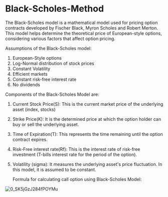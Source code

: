# Black-Scholes-Method
The Black-Scholes model is a mathematical model used for pricing option contracts developed by Fischer Black, Myron Scholes and Robert Merton. This model helps determine the theoretical price of European-style options, considering various factors that affect option pricing.

Assumptions of the Black-Scholes model:

1. European-Style options
2. Log-Normal distribution of stock prices
3. Constant Volatility
4. Efficient markets
5. Constant risk-free interest rate
6. No dividends

Components of the Black-Scholes Model are: 

1. Current Stock Price(S): This is the current market price of the underlying asset (index, stocks)
2. Strike Price(K): It is the determined price at which the option holder can buy or sell the underlying asset.
3. Time of Expiration(T): This represents the time remaining until the option contract expires.
4. Risk-Free interest rate(Rf): This is the interest rate of risk-free investment (T-bills interest rate for the period of the option).
5. Volatility (sigma): It measures the underlying asset's price fluctuation. In this model, it is assumed to be constant.

   Formula for calculating call option using Black-Scholes Model:

![0_SK5jGzJ284fPOYMu](https://github.com/user-attachments/assets/cd35076d-056e-4727-b883-ac221f3a4bb1)



